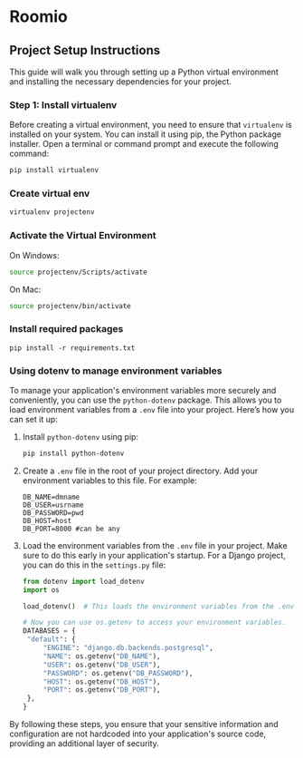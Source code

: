 
# Roomio
 
## Project Setup Instructions

This guide will walk you through setting up a Python virtual environment and installing the necessary dependencies for your project.

### Step 1: Install virtualenv

Before creating a virtual environment, you need to ensure that `virtualenv` is installed on your system. You can install it using pip, the Python package installer. Open a terminal or command prompt and execute the following command:

```bash
pip install virtualenv
```

### Create virtual env
```bash
virtualenv projectenv
```

### Activate the Virtual Environment

On Windows:
```bash
source projectenv/Scripts/activate
```

On Mac:
```bash
source projectenv/bin/activate
```

### Install required packages
```terminal
pip install -r requirements.txt
```

### Using dotenv to manage environment variables

To manage your application's environment variables more securely and conveniently, you can use the `python-dotenv` package. This allows you to load environment variables from a `.env` file into your project. Here’s how you can set it up:

1. Install `python-dotenv` using pip:
   ```bash
   pip install python-dotenv
   

2. Create a `.env` file in the root of your project directory. Add your environment variables to this file. For example:
   ```plaintext
   DB_NAME=dmname
   DB_USER=usrname
   DB_PASSWORD=pwd
   DB_HOST=host
   DB_PORT=8000 #can be any

3. Load the environment variables from the `.env` file in your project. Make sure to do this early in your application's startup. For a Django project, you can do this in the `settings.py` file:
   ```python
   from dotenv import load_dotenv
   import os

   load_dotenv()  # This loads the environment variables from the .env file.

   # Now you can use os.getenv to access your environment variables.
   DATABASES = {
    "default": {
        "ENGINE": "django.db.backends.postgresql",
        "NAME": os.getenv("DB_NAME"),
        "USER": os.getenv("DB_USER"),
        "PASSWORD": os.getenv("DB_PASSWORD"),
        "HOST": os.getenv("DB_HOST"),
        "PORT": os.getenv("DB_PORT"),
    },
   }

By following these steps, you ensure that your sensitive information and configuration are not hardcoded into your application's source code, providing an additional layer of security.

